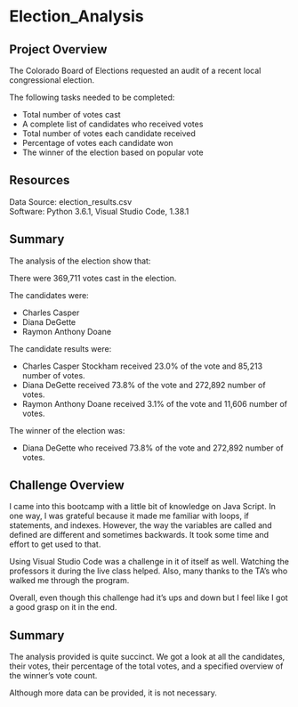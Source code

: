 # Election_Analysis

## Project Overview 
The Colorado Board of Elections requested an audit of a recent local congressional election.

The following tasks needed to be completed:

- Total number of votes cast <br/>
- A complete list of candidates who received votes <br/>
- Total number of votes each candidate received <br/>
- Percentage of votes each candidate won <br/>
- The winner of the election based on popular vote <br/>

## Resources 
Data Source: election_results.csv <br/>
Software: Python 3.6.1, Visual Studio Code, 1.38.1

## Summary 

The analysis of the election show that:

There were 369,711 votes cast in the election. 

The candidates were: 
- Charles Casper <br/>
- Diana DeGette <br/>
- Raymon Anthony Doane <br/>

The candidate results were:
- Charles Casper Stockham received 23.0% of the vote and 85,213 number of votes. 
- Diana DeGette received 73.8% of the vote and 272,892 number of votes. 
- Raymon Anthony Doane received 3.1% of the vote and 11,606 number of votes. 


The winner of the election was:
- Diana DeGette who received 73.8% of the vote and 272,892 number of votes. 

## Challenge Overview 
I came into this bootcamp with a little bit of knowledge on Java Script. In one way, I was grateful because it made me familiar with loops, if statements, and indexes. However, the way the variables are called and defined are different and sometimes backwards. It took some time and effort to get used to that. 

Using Visual Studio Code was a challenge in it of itself as well. Watching the professors it during the live class helped. Also, many thanks to the TA’s who walked me through the program. 

Overall, even though this challenge had it’s ups and down but I feel like I got a good grasp on it in the end. 

## Summary 
The analysis provided is quite succinct. We got a look at all the candidates, their votes, their percentage of the total votes, and a specified overview of the winner’s vote count.
 
Although more data can be provided, it is not necessary. 

